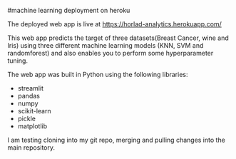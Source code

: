 #machine learning deployment on heroku

The deployed web app is live at https://horlad-analytics.herokuapp.com/

This web app predicts the target of three datasets(Breast Cancer, wine and Iris) using three different machine learning models (KNN, SVM and randomforest) and also enables you to perform some hyperparameter tuning.

The web app was built in Python using the following libraries:
* streamlit
* pandas
* numpy
* scikit-learn
* pickle
* matplotlib

I am testing cloning into my git repo, merging and pulling changes into the main repository.

